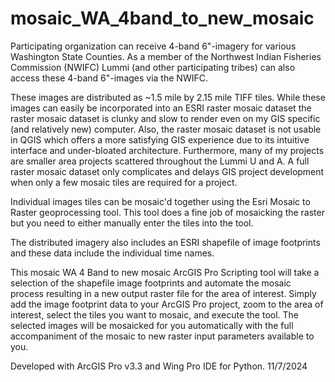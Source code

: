 # mosaic_WA_4band_to_new_mosaic


Participating organization can receive 4-band 6"-imagery for various Washington State Counties.  As a member of the Northwest Indian Fisheries Commission (NWIFC) Lummi (and other participating tribes) can also access these 4-band 6"-images via the NWIFC.

These images are distributed as ~1.5 mile by 2.15 mile TIFF tiles.  While these images can easily be incorporated into an ESRI raster mosaic dataset the raster mosaic dataset is clunky and slow to render even on my GIS specific (and relatively new) computer.  Also, the raster mosaic dataset is not usable in QGIS which offers a more satisfying GIS experience due to its intuitive interface and under-bloated architecture. Furthermore, many of my projects are smaller area projects scattered throughout the Lummi U and A.  A full raster mosaic dataset only complicates and delays GIS project development when only a few mosaic tiles are required for a project.

Individual images tiles can be mosaic'd together using the Esri Mosaic to Raster geoprocessing tool.  This tool does a fine job of mosaicking the raster but you need to either manually enter the tiles into the tool.

The distributed imagery also includes an ESRI shapefile of image footprints and these data include the individual time names.

This mosaic WA 4 Band to new mosaic ArcGIS Pro Scripting tool will take a selection of the shapefile image footprints and automate the mosaic process resulting in a new output raster file for the area of interest.  Simply add the image footprint data to your ArcGIS Pro project, zoom to the area of interest, select the tiles you want to mosaic, and execute the tool.  The selected images will be mosaicked for you automatically with the full accompaniment of the mosaic to new raster input parameters available to you.  

Developed with ArcGIS Pro v3.3 and Wing Pro IDE for Python.
11/7/2024

